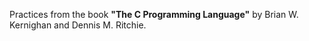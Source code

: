 Practices from the book **"The C Programming Language"** by Brian W. Kernighan and Dennis M. Ritchie.
